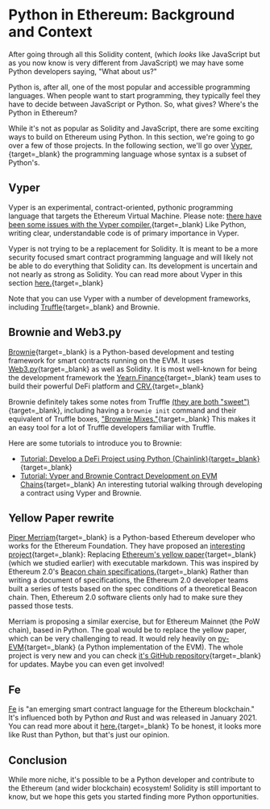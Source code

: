 # Python in Ethereum: Background and Context

After going through all this Solidity content, (which _looks_ like JavaScript but as you now know is very different from JavaScript) we may have some Python developers saying, "What about us?"

Python is, after all, one of the most popular and accessible programming languages. When people want to start programming, they typically feel they have to decide between JavaScript or Python. So, what gives? Where's the Python in Ethereum?

While it's not as popular as Solidity and JavaScript, there are some exciting ways to build on Ethereum using Python. In this section, we're going to go over a few of those projects. In the following section, we'll go over [Vyper,](https://vyper.readthedocs.io/en/stable/){target=_blank} the programming language whose syntax is a subset of Python's.

## Vyper

Vyper is an experimental, contract-oriented, pythonic programming language that targets the Ethereum Virtual Machine. Please note: [there have been some issues with the Vyper compiler.](https://diligence.consensys.net/blog/2019/10/vyper-preliminary-security-review/){target=_blank} Like Python, writing clear, understandable code is of primary importance in Vyper.

Vyper is not trying to be a replacement for Solidity. It is meant to be a more security focused smart contract programming language and will likely not be able to do everything that Solidity can. Its development is uncertain and not nearly as strong as Solidity. You can read more about Vyper in this section [here.](https://vyper.readthedocs.io/en/latest/){target=_blank}

Note that you can use Vyper with a number of development frameworks, including [Truffle](https://www.trufflesuite.com/docs/truffle/reference/configuration#vyper){target=_blank} and Brownie.

## Brownie and Web3.py

[Brownie](https://github.com/eth-brownie/brownie){target=_blank} is a Python-based development and testing framework for smart contracts running on the EVM. It uses [Web3.py](https://web3py.readthedocs.io/en/stable/){target=_blank} as well as Solidity. It is most well-known for being the development framework the [Yearn.Finance](https://yearn.finance){target=_blank} team uses to build their powerful DeFi platform and [CRV.](https://www.coinbase.com/price/curve-dao-token#AboutSection){target=_blank}

Brownie definitely takes some notes from Truffle [(they are both "sweet")](https://www.youtube.com/watch?v=R8lcy0JnEt8){target=_blank}, including having a `brownie init` command and their equivalent of Truffle boxes, ["Brownie Mixes."](https://github.com/brownie-mix){target=_blank} This makes it an easy tool for a lot of Truffle developers familiar with Truffle.

Here are some tutorials to introduce you to Brownie:

*   [Tutorial: Develop a DeFi Project using Python (Chainlink){target=_blank}](https://blog.chain.link/develop-python-defi-project/){target=_blank}
*   [Tutorial: Vyper and Brownie Contract Development on EVM Chains](https://medium.com/ethereum-classic/vyper-and-brownie-contract-development-on-evm-chains-85ba7fa2feef){target=_blank} An interesting tutorial walking through developing a contract using Vyper and Brownie.

## Yellow Paper rewrite

[Piper Merriam](https://twitter.com/pipermerriam){target=_blank} is a Python-based Ethereum developer who works for the Ethereum Foundation. They have proposed an [interesting project](https://ethereum-magicians.org/t/replace-the-yellow-paper-with-executable-markdown-specification/6430){target=_blank}: Replacing [Ethereum's yellow paper](https://ethereum.github.io/yellowpaper/paper.pdf){target=_blank} (which we studied earlier) with executable markdown. This was inspired by Ethereum 2.0's [Beacon chain specifications.](https://github.com/ethereum/eth2.0-specs){target=_blank} Rather than writing a document of specifications, the Ethereum 2.0 developer teams built a series of tests based on the spec conditions of a theoretical Beacon chain. Then, Ethereum 2.0 software clients only had to make sure they passed those tests.

Merriam is proposing a similar exercise, but for Ethereum Mainnet (the PoW chain), based in Python. The goal would be to replace the yellow paper, which can be very challenging to read. It would rely heavily on [py-EVM](https://py-evm.readthedocs.io/en/latest/){target=_blank} (a Python implementation of the EVM). The whole project is very new and you can check [it's GitHub repository](https://github.com/ethereum/eth1.0-specs){target=_blank} for updates. Maybe you can even get involved!

## Fe

[Fe](https://github.com/ethereum/fe) is "an emerging smart contract language for the Ethereum blockchain." It's influenced both by Python _and_ Rust and was released in January 2021. You can read more about it [here.](https://snakecharmers.ethereum.org/fe-a-new-language-for-the-ethereum-ecosystem/){target=_blank} To be honest, it looks more like Rust than Python, but that's just our opinion.

## Conclusion

While more niche, it's possible to be a Python developer and contribute to the Ethereum (and wider blockchain) ecosystem! Solidity is still important to know, but we hope this gets you started finding more Python opportunities.
